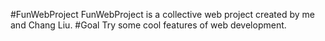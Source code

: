 #FunWebProject
FunWebProject is a collective web project created by me and Chang Liu.
#Goal
Try some cool features of web development.
